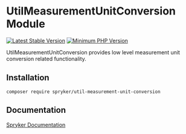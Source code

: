 # UtilMeasurementUnitConversion Module
[![Latest Stable Version](https://poser.pugx.org/spryker/util-measurement-unit-conversion/v/stable.svg)](https://packagist.org/packages/spryker/util-measurement-unit-conversion)
[![Minimum PHP Version](https://img.shields.io/badge/php-%3E%3D%208.1-8892BF.svg)](https://php.net/)

UtilMeasurementUnitConversion provides low level measurement unit conversion related functionality.

## Installation

```
composer require spryker/util-measurement-unit-conversion
```

## Documentation

[Spryker Documentation](https://docs.spryker.com)
